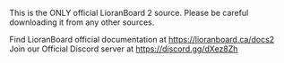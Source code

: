 This is the ONLY official LioranBoard 2 source. Please be careful downloading it from any other sources.

Find LioranBoard official documentation at https://lioranboard.ca/docs2
Join our Official Discord server at https://discord.gg/dXez8Zh